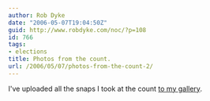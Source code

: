 ```yaml
---
author: Rob Dyke
date: "2006-05-07T19:04:50Z"
guid: http://www.robdyke.com/noc/?p=108
id: 766
tags:
- elections
title: Photos from the count.
url: /2006/05/07/photos-from-the-count-2/
---
```

I've uploaded all the snaps I took at the count [to my gallery](http://www.robdyke.com/gallery2/main.php?g2_view=core.ShowItem&#38;g2_itemId=122&#38;g2_navId=x5cc3ae11 "robdyke.com image gallery").